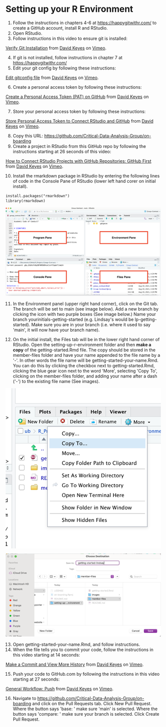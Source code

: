 # Setting up your R Environment

1. Follow the instructions in chapters 4-6 at https://happygitwithr.com/ to create a GitHub account, install R and RStudio. 
2. Open RStudio.
3. Follow instructions in this video to ensure git is installed: 

<p><a href="https://vimeo.com/511798611">Verify Git Installation</a> from <a href="https://vimeo.com/user95475944">David Keyes</a> on <a href="https://vimeo.com">Vimeo</a>.</p>

4. If git is not installed, follow instructions in chapter 7 at https://happygitwithr.com/
5. Edit your git config by following these instructions: 

<p><a href="https://vimeo.com/511798861">Edit gitconfig file</a> from <a href="https://vimeo.com/user95475944">David Keyes</a> on <a href="https://vimeo.com">Vimeo</a>.</p>

6. Create a personal access token by following these instructions: 

<p><a href="https://vimeo.com/511801645">Create a Personal Access Token (PAT) on GitHub</a> from <a href="https://vimeo.com/user95475944">David Keyes</a> on <a href="https://vimeo.com">Vimeo</a>.</p>

7. Store your personal access token by following these instructions: 

<p><a href="https://vimeo.com/511803103">Store Personal Access Token to Connect RStudio and GitHub</a> from <a href="https://vimeo.com/user95475944">David Keyes</a> on <a href="https://vimeo.com">Vimeo</a>.</p>

8. Copy this URL: https://github.com/Critical-Data-Analysis-Group/on-boarding
9. Create a project in RStudio from this GitHub repo by following the instructions starting at 26 seconds of this video:

<p><a href="https://vimeo.com/511804881">How to Connect RStudio Projects with GitHub Repositories: GitHub First</a> from <a href="https://vimeo.com/user95475944">David Keyes</a> on <a href="https://vimeo.com">Vimeo</a>.</p>

10. Install the rmarkdown package in RStudio by entering the following lines of code in the Console Pane of RStudio (lower left hand corer on initial install).  

```
install.packages("rmarkdown")
library(rmarkdown)
```

![RStudio Panels](images/rstudio_panels.png)

11. In the Environment panel (upper right hand corner), click on the Git tab. The branch will be set to main (see image below). Add a new branch by clicking the icon with two purple boxes (See image below.) Name your branch yourinitials-getting-started (e.g. Lindsay's would be lp-getting-started). Make sure you are in your branch (i.e. where it used to say 'main', it will now have your branch name). 




12. On the initial install, the Files tab will be in the lower right hand corner of RStudio. Open the setting-up-r-environment folder and then **make a copy** of the getting-started.Rmd file. The copy should be stored in the member-files folder and have your name appended to the file name by a '-'. In other words the file name will be getting-started-your-name.Rmd. You can do this by clicking the checkbox next to getting-started.Rmd, clicking the blue gear icon next to the word 'More', selecting 'Copy To', clicking on the member-files folder, and adding your name after a dash ('-') to the existing file name (See images). 

![Select 'More' Icon and Copy To](images/more.png)

![Move to member files and add name to file name](images/update_location_and_name.png)

13. Open getting-started-your-name.Rmd, and follow instructions.
14. When the file tells you to commit your code, follow the instructions in this video starting at 14 seconds: 

<p><a href="https://vimeo.com/511800674">Make a Commit and View More History</a> from <a href="https://vimeo.com/user95475944">David Keyes</a> on <a href="https://vimeo.com">Vimeo</a>.</p>

15. Push your code to GitHub.com by following the instructions in this video starting at 27 seconds:

<p><a href="https://vimeo.com/511805399">General Workflow: Push</a> from <a href="https://vimeo.com/user95475944">David Keyes</a> on <a href="https://vimeo.com">Vimeo</a>.</p>

16. Navigate to https://github.com/Critical-Data-Analysis-Group/on-boarding and click on the Pull Requests tab. Click New Pull Request. Where the button says 'base: ' make sure 'main' is selected. Where the button says 'compare: ' make sure your branch is selected. Click Create Pull Request.
